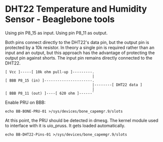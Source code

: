 DHT22 Temperature and Humidity Sensor - Beaglebone tools
========================================================

Using pin P8_15 as input.
Using pin P8_11 as output.

Both pins connect directly to the DHT22's data pin, but the output pin is protected by a 10k resistor. In theory a single pin is required rather than an input and an output, but this approach has the advantage of protecting the output pin against shorts. The input pin remains directly connected to the DHT22.

```
[ Vcc ]-----[ 10k ohm pull-up ]---------.
                                        |
[ BBB P8_15 (in) ]----------------------.
                                        |--------[ DHT22 data ]
                                        |
[ BBB P8_11 (out) ]----[ 620 ohm ]------`
```

Enable PRU on BBB:
```shell
echo BB-BONE-PRU-01 >/sys/devices/bone_capemgr.9/slots
```

At this point, the PRU should be detected in dmesg. The kernel module used to interface with it is uio_pruss. It gets loaded automatically.

```shell
echo BB-DHT22-Pins-01 >/sys/devices/bone_capemgr.9/slots
```
